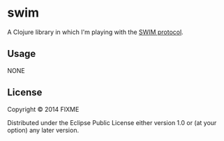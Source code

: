# swim

A Clojure library in which I'm playing with the [SWIM protocol](http://www.cs.cornell.edu/~asdas/research/dsn02-swim.pdf).


## Usage

NONE

## License

Copyright © 2014 FIXME

Distributed under the Eclipse Public License either version 1.0 or (at
your option) any later version.
